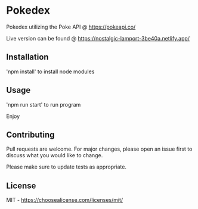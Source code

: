 # Pokedex

Pokedex utilizing the Poke API @ <a href="https://pokeapi.co/" target="_blank">https://pokeapi.co/</a>

Live version can be found @ <a href="https://nostalgic-lamport-3be40a.netlify.app/" target="_blank">https://nostalgic-lamport-3be40a.netlify.app/</a>

## Installation

'npm install' to install node modules

## Usage

'npm run start' to run program

Enjoy

## Contributing

Pull requests are welcome. For major changes, please open an issue first to discuss what you would like to change.

Please make sure to update tests as appropriate.

## License

MIT - <a href="https://choosealicense.com/licenses/mit/" target="_blank">https://choosealicense.com/licenses/mit/</a>
